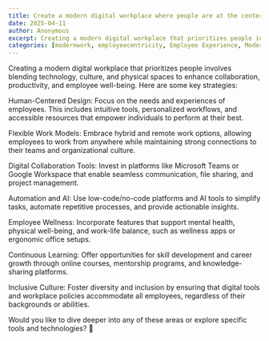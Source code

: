 ```yaml
---
title: Create a modern digital workplace where people are at the center
date: 2025-04-11
author: Anonymous
excerpt: Creating a modern digital workplace that prioritizes people involves blending technology, culture, and physical spaces to enhance collaboration, productivity, and employee well-being. Here are some key strategies:
categories: [modernwork, employeecentricity, Employee Experience, Modern Work Environement]
---
```



Creating a modern digital workplace that prioritizes people involves blending technology, culture, and physical spaces to enhance collaboration, productivity, and employee well-being. Here are some key strategies:

Human-Centered Design: Focus on the needs and experiences of employees. This includes intuitive tools, personalized workflows, and accessible resources that empower individuals to perform at their best.

Flexible Work Models: Embrace hybrid and remote work options, allowing employees to work from anywhere while maintaining strong connections to their teams and organizational culture.

Digital Collaboration Tools: Invest in platforms like Microsoft Teams or Google Workspace that enable seamless communication, file sharing, and project management.

Automation and AI: Use low-code/no-code platforms and AI tools to simplify tasks, automate repetitive processes, and provide actionable insights.

Employee Wellness: Incorporate features that support mental health, physical well-being, and work-life balance, such as wellness apps or ergonomic office setups.

Continuous Learning: Offer opportunities for skill development and career growth through online courses, mentorship programs, and knowledge-sharing platforms.

Inclusive Culture: Foster diversity and inclusion by ensuring that digital tools and workplace policies accommodate all employees, regardless of their backgrounds or abilities.

Would you like to dive deeper into any of these areas or explore specific tools and technologies? 🚀